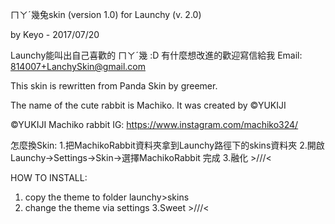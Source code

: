 ﻿ㄇㄚˊ幾兔skin (version 1.0) for Launchy (v. 2.0)

by Keyo - 2017/07/20

Launchy能叫出自己喜歡的 ㄇㄚˊ幾 :D
有什麼想改進的歡迎寫信給我
Email: 814007+LanchySkin@gmail.com

This skin is rewritten from Panda Skin  by greemer.

The name of the cute rabbit is Machiko.
It was created by ©YUKIJI

©YUKIJI Machiko rabbit
IG: https://www.instagram.com/machiko324/

怎麼換Skin: 
1.把MachikoRabbit資料夾拿到Launchy路徑下的skins資料夾 
2.開啟Launchy->Settings->Skin->選擇MachikoRabbit 完成 
3.融化 >///< 

HOW TO INSTALL:
1. copy the theme to folder launchy>skins
2. change the theme via settings
3.Sweet >///<